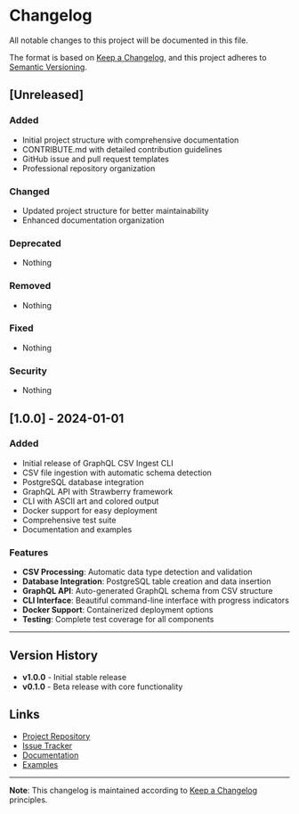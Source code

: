# Changelog

All notable changes to this project will be documented in this file.

The format is based on [Keep a Changelog](https://keepachangelog.com/en/1.0.0/),
and this project adheres to [Semantic Versioning](https://semver.org/spec/v2.0.0.html).

## [Unreleased]

### Added
- Initial project structure with comprehensive documentation
- CONTRIBUTE.md with detailed contribution guidelines
- GitHub issue and pull request templates
- Professional repository organization

### Changed
- Updated project structure for better maintainability
- Enhanced documentation organization

### Deprecated
- Nothing

### Removed
- Nothing

### Fixed
- Nothing

### Security
- Nothing

## [1.0.0] - 2024-01-01

### Added
- Initial release of GraphQL CSV Ingest CLI
- CSV file ingestion with automatic schema detection
- PostgreSQL database integration
- GraphQL API with Strawberry framework
- CLI with ASCII art and colored output
- Docker support for easy deployment
- Comprehensive test suite
- Documentation and examples

### Features
- **CSV Processing**: Automatic data type detection and validation
- **Database Integration**: PostgreSQL table creation and data insertion
- **GraphQL API**: Auto-generated GraphQL schema from CSV structure
- **CLI Interface**: Beautiful command-line interface with progress indicators
- **Docker Support**: Containerized deployment options
- **Testing**: Complete test coverage for all components

---

## Version History

- **v1.0.0** - Initial stable release
- **v0.1.0** - Beta release with core functionality

## Links

- [Project Repository](https://github.com/yourusername/graphql-csv-ingest)
- [Issue Tracker](https://github.com/yourusername/graphql-csv-ingest/issues)
- [Documentation](./docs/)
- [Examples](./examples/)

---

**Note**: This changelog is maintained according to [Keep a Changelog](https://keepachangelog.com/) principles. 